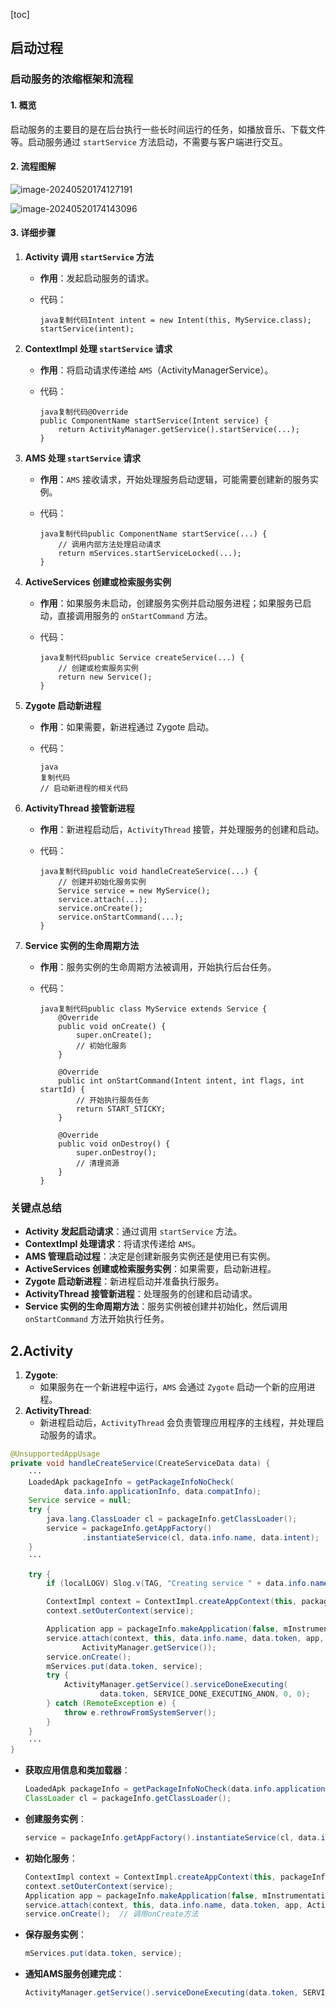 [toc]

## 启动过程

### 启动服务的浓缩框架和流程

#### 1. 概览

启动服务的主要目的是在后台执行一些长时间运行的任务，如播放音乐、下载文件等。启动服务通过 `startService` 方法启动，不需要与客户端进行交互。

#### 2. 流程图解

![image-20240520174127191](../Pic/image-20240520174127191.png)

![image-20240520174143096](../Pic/image-20240520174143096.png)

#### 3. 详细步骤

1. **Activity 调用 `startService` 方法**

   - **作用**：发起启动服务的请求。

   - 代码：

     ```
     java复制代码Intent intent = new Intent(this, MyService.class);
     startService(intent);
     ```

2. **ContextImpl 处理 `startService` 请求**

   - **作用**：将启动请求传递给 `AMS`（ActivityManagerService）。

   - 代码：

     ```
     java复制代码@Override
     public ComponentName startService(Intent service) {
         return ActivityManager.getService().startService(...);
     }
     ```

3. **AMS 处理 `startService` 请求**

   - **作用**：`AMS` 接收请求，开始处理服务启动逻辑，可能需要创建新的服务实例。

   - 代码：

     ```
     java复制代码public ComponentName startService(...) {
         // 调用内部方法处理启动请求
         return mServices.startServiceLocked(...);
     }
     ```

4. **ActiveServices 创建或检索服务实例**

   - **作用**：如果服务未启动，创建服务实例并启动服务进程；如果服务已启动，直接调用服务的 `onStartCommand` 方法。

   - 代码：

     ```
     java复制代码public Service createService(...) {
         // 创建或检索服务实例
         return new Service();
     }
     ```

5. **Zygote 启动新进程**

   - **作用**：如果需要，新进程通过 Zygote 启动。

   - 代码：

     ```
     java
     复制代码
     // 启动新进程的相关代码
     ```

6. **ActivityThread 接管新进程**

   - **作用**：新进程启动后，`ActivityThread` 接管，并处理服务的创建和启动。

   - 代码：

     ```
     java复制代码public void handleCreateService(...) {
         // 创建并初始化服务实例
         Service service = new MyService();
         service.attach(...);
         service.onCreate();
         service.onStartCommand(...);
     }
     ```

7. **Service 实例的生命周期方法**

   - **作用**：服务实例的生命周期方法被调用，开始执行后台任务。

   - 代码：

     ```
     java复制代码public class MyService extends Service {
         @Override
         public void onCreate() {
             super.onCreate();
             // 初始化服务
         }
     
         @Override
         public int onStartCommand(Intent intent, int flags, int startId) {
             // 开始执行服务任务
             return START_STICKY;
         }
     
         @Override
         public void onDestroy() {
             super.onDestroy();
             // 清理资源
         }
     }
     ```

### 关键点总结

- **Activity 发起启动请求**：通过调用 `startService` 方法。
- **ContextImpl 处理请求**：将请求传递给 `AMS`。
- **AMS 管理启动过程**：决定是创建新服务实例还是使用已有实例。
- **ActiveServices 创建或检索服务实例**：如果需要，启动新进程。
- **Zygote 启动新进程**：新进程启动并准备执行服务。
- **ActivityThread 接管新进程**：处理服务的创建和启动请求。
- **Service 实例的生命周期方法**：服务实例被创建并初始化，然后调用 `onStartCommand` 方法开始执行任务。





## 2.Activity

1. **Zygote**:
   - 如果服务在一个新进程中运行，`AMS` 会通过 `Zygote` 启动一个新的应用进程。
2. **ActivityThread**:
   - 新进程启动后，`ActivityThread` 会负责管理应用程序的主线程，并处理启动服务的请求。

```java
@UnsupportedAppUsage
private void handleCreateService(CreateServiceData data) {
    ···
    LoadedApk packageInfo = getPackageInfoNoCheck(
            data.info.applicationInfo, data.compatInfo);
    Service service = null;
    try {
        java.lang.ClassLoader cl = packageInfo.getClassLoader();
        service = packageInfo.getAppFactory()
                .instantiateService(cl, data.info.name, data.intent);
    } 
    ···

    try {
        if (localLOGV) Slog.v(TAG, "Creating service " + data.info.name);

        ContextImpl context = ContextImpl.createAppContext(this, packageInfo);
        context.setOuterContext(service);

        Application app = packageInfo.makeApplication(false, mInstrumentation);
        service.attach(context, this, data.info.name, data.token, app,
                ActivityManager.getService());
        service.onCreate();
        mServices.put(data.token, service);
        try {
            ActivityManager.getService().serviceDoneExecuting(
                    data.token, SERVICE_DONE_EXECUTING_ANON, 0, 0);
        } catch (RemoteException e) {
            throw e.rethrowFromSystemServer();
        }
    } 
    ··· 
}
```

- **获取应用信息和类加载器**：

  ```java
  LoadedApk packageInfo = getPackageInfoNoCheck(data.info.applicationInfo, data.compatInfo);
  ClassLoader cl = packageInfo.getClassLoader();
  ```

- **创建服务实例**：

  ```java
  service = packageInfo.getAppFactory().instantiateService(cl, data.info.name, data.intent);
  ```

- **初始化服务**：

  ```java
  ContextImpl context = ContextImpl.createAppContext(this, packageInfo);
  context.setOuterContext(service);
  Application app = packageInfo.makeApplication(false, mInstrumentation);
  service.attach(context, this, data.info.name, data.token, app, ActivityManager.getService());
  service.onCreate();  // 调用onCreate方法
  ```

- **保存服务实例**：

  ```java
  mServices.put(data.token, service);
  ```

- **通知AMS服务创建完成**：

  ```java
  ActivityManager.getService().serviceDoneExecuting(data.token, SERVICE_DONE_EXECUT
  ```

